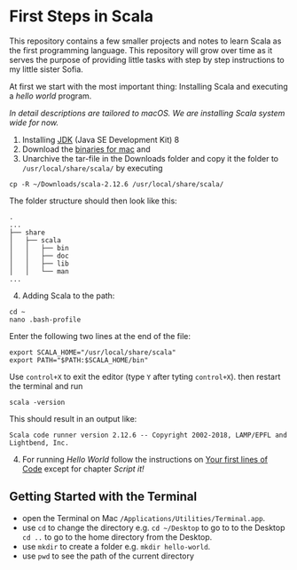 # First Steps in Scala

This repository contains a few smaller projects and notes to learn Scala
as the first programming language. This repository will grow over time
as it serves the purpose of providing little tasks with step by step
instructions to my little sister Sofia.

At first we start with the most important thing: Installing Scala and
executing a _hello world_ program.

_In detail descriptions are tailored to macOS. We are installing Scala system wide for now._

1. Installing [JDK](http://www.oracle.com/technetwork/java/javase/downloads/jdk8-downloads-2133151.html) (Java SE Development Kit) 8
2. Download the [binaries for mac](https://downloads.lightbend.com/scala/2.12.6/scala-2.12.6.tgz) and
3. Unarchive the tar-file in the Downloads folder and copy it the folder to `/usr/local/share/scala/` by executing
```
cp -R ~/Downloads/scala-2.12.6 /usr/local/share/scala/
```
The folder structure should then look like this:
```
.
...
├── share
│   ├── scala
│   │   ├── bin
│   │   ├── doc
│   │   ├── lib
│   │   └── man
...
```

4. Adding Scala to the path:
```
cd ~
nano .bash-profile
```
Enter the following two lines at the end of the file:
```
export SCALA_HOME="/usr/local/share/scala"
export PATH="$PATH:$SCALA_HOME/bin"
```
Use `control+X` to exit the editor (type `Y` after tyting `control+X`). then restart the terminal and run
```
scala -version
```
This should result in an output like:
```
Scala code runner version 2.12.6 -- Copyright 2002-2018, LAMP/EPFL and Lightbend, Inc.
```
4. For running _Hello World_ follow the instructions on [Your first lines of Code](https://www.scala-lang.org/documentation/your-first-lines-of-scala.html) except for chapter _Script it!_

## Getting Started with the Terminal

- open the Terminal on Mac `/Applications/Utilities/Terminal.app`.
- use `cd` to change the directory e.g. `cd ~/Desktop` to go to to the Desktop `cd ..` to go to the home directory from the Desktop.
- use `mkdir` to create a folder e.g. `mkdir hello-world`.
- use `pwd` to see the path of the current directory

